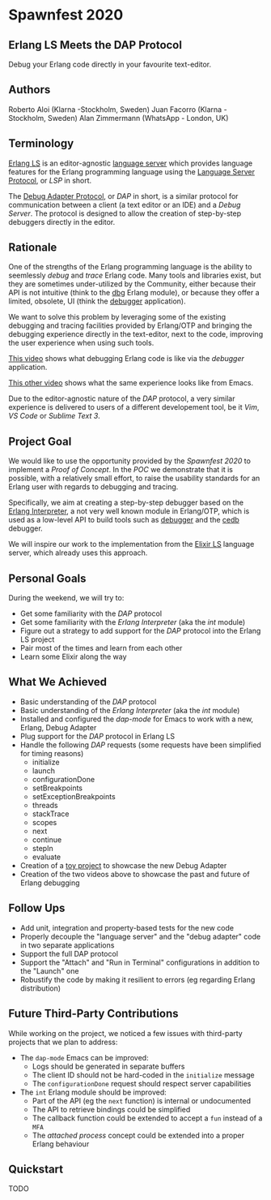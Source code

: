 # Spawnfest 2020

## Erlang LS Meets the DAP Protocol

Debug your Erlang code directly in your favourite text-editor.

## Authors

Roberto Aloi (Klarna -Stockholm, Sweden)
Juan Facorro (Klarna - Stockholm, Sweden)
Alan Zimmermann (WhatsApp - London, UK)

## Terminology

[Erlang LS](http://erlang-ls.github.io/) is an editor-agnostic
[language server](erlang-ls.github.io) which provides language
features for the Erlang programming language using the [Language
Server
Protocol](https://microsoft.github.io/language-server-protocol/), or
_LSP_ in short.

The [Debug Adapter
Protocol](https://microsoft.github.io/debug-adapter-protocol/), or
_DAP_ in short, is a similar protocol for communication between a
client (a text editor or an IDE) and a _Debug Server_. The protocol is
designed to allow the creation of step-by-step
debuggers directly in the editor.

## Rationale

One of the strengths of the Erlang programming language is the ability
to seemlessly _debug_ and _trace_ Erlang code. Many tools and libraries exist,
but they are sometimes under-utilized by the Community, either because
their API is not intuitive (think to the
[dbg](https://erlang.org/doc/man/dbg.html) Erlang module), or because
they offer a limited, obsolete, UI (think the
[debugger](http://erlang.org/doc/apps/debugger/debugger_chapter.html)
application).

We want to solve this problem by leveraging some of the existing debugging and tracing facilities provided
by Erlang/OTP and bringing the debugging experience directly in the text-editor,
next to the code, improving the user experience when using such
tools.

[This video](https://www.youtube.com/watch?v=ydcrdwQKqI8&t=3s) shows what debugging Erlang code is like via the _debugger_ application.

[This other video](https://www.youtube.com/watch?v=ydcrdwQKqI8) shows what the same experience looks like from Emacs.

Due to the editor-agnostic nature of the _DAP_ protocol, a very similar experience is delivered to users of a different developement tool, be it _Vim_, _VS Code_ or _Sublime Text 3_.

## Project Goal

We would like to use the opportunity provided by the _Spawnfest 2020_
to implement a _Proof of Concept_. In the _POC_ we demonstrate that it
is possible, with a relatively small effort, to raise the usability standards for an Erlang user with regards to debugging and tracing.

Specifically, we aim at creating a step-by-step debugger based on the [Erlang
Interpreter](http://erlang.org/doc/man/int.html), a not very well
known module in Erlang/OTP, which is used as a low-level API to build
tools such as 
[debugger](http://erlang.org/doc/man/debugger.html) and the
[cedb](https://github.com/hachreak/cedb) debugger.

We will inspire our work to the implementation from the [Elixir LS](https://github.com/elixir-lsp/elixir-ls) language server, which already uses this approach.

## Personal Goals

During the weekend, we will try to:

* Get some familiarity with the _DAP_ protocol
* Get some familiarity with the _Erlang Interpreter_ (aka the _int_ module)
* Figure out a strategy to add support for the _DAP_ protocol into the Erlang LS project
* Pair most of the times and learn from each other
* Learn some Elixir along the way

## What We Achieved

* Basic understanding of the _DAP_ protocol
* Basic understanding of the _Erlang Interpreter_  (aka the _int_ module)
* Installed and configured the _dap-mode_ for Emacs to work with a new, Erlang, Debug Adapter
* Plug support for the _DAP_ protocol in Erlang LS
* Handle the following _DAP_ requests (some requests have been simplified for timing reasons)
  * initialize
  * launch
  * configurationDone
  * setBreakpoints
  * setExceptionBreakpoints
  * threads
  * stackTrace
  * scopes
  * next
  * continue
  * stepIn
  * evaluate
* Creation of a [toy project](https://github.com/erlang-ls/daptoy) to showcase the new Debug Adapter
* Creation of the two videos above to showcase the past and future of Erlang debugging

## Follow Ups

* Add unit, integration and property-based tests for the new code
* Properly decouple the "language server" and the "debug adapter" code in two separate applications
* Support the full DAP protocol
* Support the "Attach" and "Run in Terminal" configurations in addition to the "Launch" one
* Robustify the code by making it resilient to errors (eg regarding Erlang distribution)

## Future Third-Party Contributions

While working on the project, we noticed a few issues with third-party projects that we plan to address:

* The `dap-mode` Emacs can be improved:
  * Logs should be generated in separate buffers
  * The client ID should not be hard-coded in the `initialize` message
  * The `configurationDone` request should respect server capabilities
* The `int` Erlang module should be improved:
  * Part of the API (eg the `next` function) is internal or undocumented
  * The API to retrieve bindings could be simplified
  * The callback function could be extended to accept a `fun` instead of a `MFA`
  * The _attached process_ concept could be extended into a proper Erlang behaviour

## Quickstart

TODO